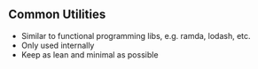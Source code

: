 ## Common Utilities

* Similar to functional programming libs, e.g. ramda, lodash, etc.
* Only used internally
* Keep as lean and minimal as possible
